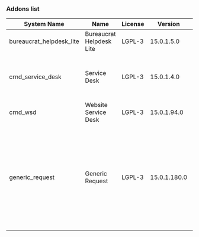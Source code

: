 ### Addons list

| System Name | Name | License | Version | Summary | Price |
|---|---|---|---|---|---|
| bureaucrat_helpdesk_lite | Bureaucrat Helpdesk Lite | LGPL-3 | 15.0.1.5.0 |          Help desk      | 0.0 |
| crnd_service_desk | Service Desk | LGPL-3 | 15.0.1.4.0 |          Process addon for the Website Service Desk application.      |  |
| crnd_wsd | Website Service Desk | LGPL-3 | 15.0.1.94.0 | Website UI for Service Desk |  |
| generic_request | Generic Request | LGPL-3 | 15.0.1.180.0 |          Incident management and helpdesk system - logging, recording,         tracking, addressing, handling and archiving         issues that occur in daily routine.      |  |
